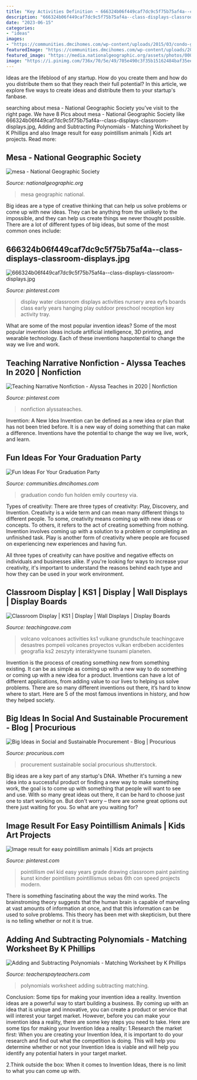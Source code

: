 ```yaml
---
title: "Key Activities Definition ~ 666324b06f449caf7dc9c5f75b75af4a--class-displays-classroom-displays.jpg"
description: "666324b06f449caf7dc9c5f75b75af4a--class-displays-classroom-displays.jpg"
date: "2023-06-15"
categories:
- "ideas"
images:
- "https://communities.dmcihomes.com/wp-content/uploads/2015/03/condo-graduation-design.jpg"
featuredImage: "https://communities.dmcihomes.com/wp-content/uploads/2015/03/condo-graduation-design.jpg"
featured_image: "https://media.nationalgeographic.org/assets/photos/000/011/1107.jpg"
image: "https://i.pinimg.com/736x/70/5e/49/705e490c3f35b15162484baf35eea20a.jpg"
---
```



Ideas are the lifeblood of any startup. How do you create them and how do you distribute them so that they reach their full potential? In this article, we explore five ways to create ideas and distribute them to your startup's fanbase.

	

		
searching about mesa - National Geographic Society you've visit to the right page. We have 8 Pics about mesa - National Geographic Society like 666324b06f449caf7dc9c5f75b75af4a--class-displays-classroom-displays.jpg, Adding and Subtracting Polynomials - Matching Worksheet by K Phillips and also Image result for easy pointillism animals | Kids art projects. Read more:
		
    
## Mesa - National Geographic Society

<img loading=lazy src="https://media.nationalgeographic.org/assets/photos/000/011/1107.jpg" onerror="this.onerror=null;this.src='https://tse2.mm.bing.net/th?id=OIP.sh4dvaJDjChiFpW2rtqrDgHaFj&amp;pid=15.1';" alt="mesa - National Geographic Society">

_Source: nationalgeographic.org_

>mesa geographic national. 

	

Big ideas are a type of creative thinking that can help us solve problems or come up with new ideas. They can be anything from the unlikely to the impossible, and they can help us create things we never thought possible. There are a lot of different types of big ideas, but some of the most common ones include: 

    
## 666324b06f449caf7dc9c5f75b75af4a--class-displays-classroom-displays.jpg

<img loading=lazy src="https://i.pinimg.com/736x/24/17/03/241703c5d5b5f8c158b1d6522f37d839.jpg" onerror="this.onerror=null;this.src='https://tse2.mm.bing.net/th?id=OIP.uYHYiUp05c-TqsUC7_9s9wHaKG&amp;pid=15.1';" alt="666324b06f449caf7dc9c5f75b75af4a--class-displays-classroom-displays.jpg">

_Source: pinterest.com_

>display water classroom displays activities nursery area eyfs boards class early years hanging play outdoor preschool reception key activity tray. 

	

What are some of the most popular invention ideas?
Some of the most popular invention ideas include artificial intelligence, 3D printing, and wearable technology. Each of these inventions haspotential to change the way we live and work.

    
## Teaching Narrative Nonfiction - Alyssa Teaches In 2020 | Nonfiction

<img loading=lazy src="https://i.pinimg.com/736x/16/7c/70/167c70644a5617c2a0c0aed8bdcab420.jpg" onerror="this.onerror=null;this.src='https://tse4.mm.bing.net/th?id=OIP.z3NgIgFmylErGBsXdv9V9AHaLG&amp;pid=15.1';" alt="Teaching Narrative Nonfiction - Alyssa Teaches in 2020 | Nonfiction">

_Source: pinterest.com_

>nonfiction alyssateaches. 

	

Invention: A New Idea
Invention can be defined as a new idea or plan that has not been tried before. It is a new way of doing something that can make a difference. Inventions have the potential to change the way we live, work, and learn.

    
## Fun Ideas For Your Graduation Party

<img loading=lazy src="https://communities.dmcihomes.com/wp-content/uploads/2015/03/condo-graduation-design.jpg" onerror="this.onerror=null;this.src='https://tse4.mm.bing.net/th?id=OIP.tv1kmQZHZhi6KhMMnG19SQHaLH&amp;pid=15.1';" alt="Fun Ideas For Your Graduation Party">

_Source: communities.dmcihomes.com_

>graduation condo fun holden emily courtesy via. 

	

Types of creativity: There are three types of creativity: Play, Discovery, and Invention.
Creativity is a wide term and can mean many different things to different people. To some, creativity means coming up with new ideas or concepts. To others, it refers to the act of creating something from nothing.
Invention involves coming up with a solution to a problem or completing an unfinished task. Play is another form of creativity where people are focused on experiencing new experiences and having fun.

All three types of creativity can have positive and negative effects on individuals and businesses alike. If you're looking for ways to increase your creativity, it's important to understand the reasons behind each type and how they can be used in your work environment.

    
## Classroom Display | KS1 | Display | Wall Displays | Display Boards

<img loading=lazy src="https://www.teachingcave.com/wp-content/uploads/2013/10/Volcanoes.jpg" onerror="this.onerror=null;this.src='https://tse2.mm.bing.net/th?id=OIP.9BjzYoojdNQNSxkmrZVVQgHaJ3&amp;pid=15.1';" alt="Classroom Display | KS1 | Display | Wall Displays | Display Boards">

_Source: teachingcave.com_

>volcano volcanoes activities ks1 vulkane grundschule teachingcave desastres pompeii volcanes proyectos vulkan erdbeben accidentes geografía ks2 zeszyty interaktywne tsunami planeten. 

	

Invention is the process of creating something new from something existing. It can be as simple as coming up with a new way to do something or coming up with a new idea for a product. Inventions can have a lot of different applications, from adding value to our lives to helping us solve problems. There are so many different inventions out there, it’s hard to know where to start. Here are 5 of the most famous inventions in history, and how they helped society.

    
## Big Ideas In Social And Sustainable Procurement - Blog | Procurious

<img loading=lazy src="https://procurious.com/blog-content/2016/04/Sustainable-Procurement.jpg" onerror="this.onerror=null;this.src='https://tse3.mm.bing.net/th?id=OIP.29ohbmcwXChCqtWQnarbfgHaFE&amp;pid=15.1';" alt="Big Ideas in Social and Sustainable Procurement - Blog | Procurious">

_Source: procurious.com_

>procurement sustainable social procurious shutterstock. 

	

Big ideas are a key part of any startup's DNA. Whether it's turning a new idea into a successful product or finding a new way to make something work, the goal is to come up with something that people will want to see and use. With so many great ideas out there, it can be hard to choose just one to start working on. But don't worry – there are some great options out there just waiting for you. So what are you waiting for?

    
## Image Result For Easy Pointillism Animals | Kids Art Projects

<img loading=lazy src="https://i.pinimg.com/736x/70/5e/49/705e490c3f35b15162484baf35eea20a.jpg" onerror="this.onerror=null;this.src='https://tse4.mm.bing.net/th?id=OIP.9Q1Dvlamw3TLAc8mVaNX0AHaJ4&amp;pid=15.1';" alt="Image result for easy pointillism animals | Kids art projects">

_Source: pinterest.com_

>pointillism owl kid easy years grade drawing classroom paint painting kunst kinder pointilism pointillismus sebas 6th con speed projects modern. 

	

There is something fascinating about the way the mind works. The brainstroming theory suggests that the human brain is capable of marveling at vast amounts of information at once, and that this information can be used to solve problems. This theory has been met with skepticism, but there is no telling whether or not it is true.

    
## Adding And Subtracting Polynomials - Matching Worksheet By K Phillips

<img loading=lazy src="https://ecdn.teacherspayteachers.com/thumbitem/Adding-and-Subtracting-Polynomials-Matching-Worksheet-095557100-1372355332-1500873676/original-746235-1.jpg" onerror="this.onerror=null;this.src='https://tse3.mm.bing.net/th?id=OIP.hmHNZv1hFUvJ6k7iOF_x9wAAAA&amp;pid=15.1';" alt="Adding and Subtracting Polynomials - Matching Worksheet by K Phillips">

_Source: teacherspayteachers.com_

>polynomials worksheet adding subtracting matching. 

	

Conclusion: Some tips for making your invention idea a reality.
Invention ideas are a powerful way to start building a business. By coming up with an idea that is unique and innovative, you can create a product or service that will interest your target market. However, before you can make your invention idea a reality, there are some key steps you need to take. Here are some tips for making your Invention Idea a reality:
1.Research the market first: When you are creating your Invention Idea, it is important to do your research and find out what the competition is doing. This will help you determine whether or not your Invention Idea is viable and will help you identify any potential haters in your target market.

2.Think outside the box: When it comes to Invention Ideas, there is no limit to what you can come up with.

